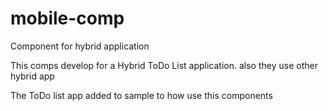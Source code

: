 # mobile-comp

Component for hybrid application

This comps develop for a Hybrid ToDo List application.
also they use other hybrid app

The ToDo list app added to sample to how use this components
